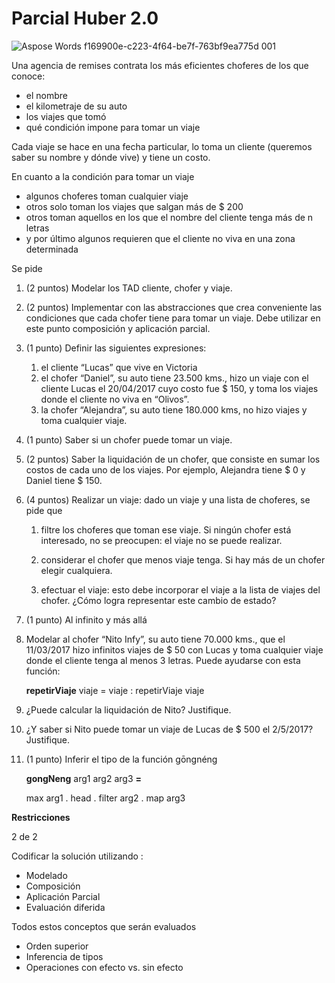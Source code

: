 # Parcial Huber 2.0

![Aspose Words f169900e-c223-4f64-be7f-763bf9ea775d 001](https://user-images.githubusercontent.com/54424951/169202059-ba820293-1a80-498a-8a86-51d5c62bd0c5.jpeg)


Una agencia de remises contrata los más eficientes choferes de los que conoce:

- el nombre
- el kilometraje de su auto
- los viajes que tomó
- qué condición impone para tomar un viaje

Cada viaje se hace en una fecha particular, lo toma un cliente (queremos saber su nombre y dónde vive) y tiene un costo.

En cuanto a la condición para tomar un viaje

- algunos choferes toman cualquier viaje
- otros solo toman los viajes que salgan más de $ 200
- otros toman aquellos en los que el nombre del cliente tenga más de n letras
- y por último algunos requieren que el cliente no viva en una zona determinada

Se pide

1. (2 puntos) Modelar los TAD cliente, chofer y viaje.
1. (2 puntos) Implementar con las abstracciones que crea conveniente las condiciones que cada chofer tiene para tomar un viaje. Debe utilizar en este punto composición y aplicación parcial.
1. (1 punto) Definir las siguientes expresiones:
   1. el cliente “Lucas” que vive en Victoria
   2. el chofer “Daniel”, su auto tiene 23.500 kms., hizo un viaje con el cliente Lucas el 20/04/2017 cuyo costo fue $ 150, y toma los viajes donde el cliente no viva en “Olivos”.
   3. la chofer “Alejandra”, su auto tiene 180.000 kms, no hizo viajes y toma cualquier viaje.
2. (1 punto) Saber si un chofer puede tomar un viaje.
3. (2 puntos) Saber la liquidación de un chofer, que consiste en sumar los costos de cada uno de los viajes. Por ejemplo, Alejandra tiene $ 0 y Daniel tiene $ 150.
4. (4 puntos) Realizar un viaje: dado un viaje y una lista de choferes, se pide que
   
   1. filtre los choferes que toman ese viaje. Si ningún chofer está interesado, no se preocupen: el viaje no se puede realizar.
   
   2. considerar el chofer que menos viaje tenga. Si hay más de un chofer elegir cualquiera.

   3. efectuar el viaje: esto debe incorporar el viaje a la lista de viajes del chofer. ¿Cómo logra representar este cambio de estado?
5.  (1 punto) Al infinito y más allá
6.  Modelar al chofer “Nito Infy”, su auto tiene 70.000 kms., que el 11/03/2017 hizo infinitos viajes de $ 50 con Lucas y toma cualquier viaje donde el cliente tenga al menos 3 letras. Puede ayudarse con esta función:

    **repetirViaje** viaje = viaje : repetirViaje viaje

2. ¿Puede calcular la liquidación de Nito? Justifique.
2. ¿Y saber si Nito puede tomar un viaje de Lucas de $ 500 el 2/5/2017? Justifique.
8. (1 punto) Inferir el tipo de la función gōngnéng

    **gongNeng** arg1 arg2 arg3 **=**

    max arg1 . head . filter arg2 . map arg3

**Restricciones**

2 de 2

Codificar la solución utilizando :

- Modelado
- Composición
- Aplicación Parcial
- Evaluación diferida

Todos estos conceptos que serán evaluados

- Orden superior
- Inferencia de tipos
- Operaciones con efecto vs. sin efecto

